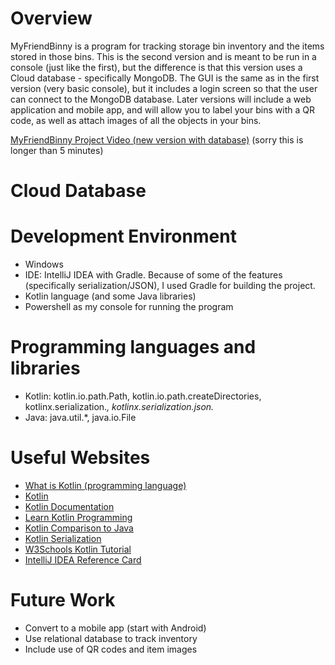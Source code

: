 # Overview

MyFriendBinny is a program for tracking storage bin inventory and the items stored in those bins.  This is the second version and is meant to be run in a console (just like the first), but the difference is that this version uses a Cloud database - specifically MongoDB.  The GUI is the same as in the first version (very basic console), but it includes a login screen so that the user can connect to the MongoDB database.  Later versions will include a web application and mobile app, and will allow you to label your bins with a QR code, as well as attach images of all the objects in your bins.

[MyFriendBinny Project Video (new version with database)](https://youtu.be/L2SdNkciU9I)  (sorry this is longer than 5 minutes)

# Cloud Database


# Development Environment

- Windows
- IDE: IntelliJ IDEA with Gradle.  Because of some of the features (specifically serialization/JSON), I used Gradle for building the project.
- Kotlin language (and some Java libraries)
- Powershell as my console for running the program

# Programming languages and libraries
- Kotlin: kotlin.io.path.Path, kotlin.io.path.createDirectories, kotlinx.serialization.*, kotlinx.serialization.json.*
- Java: java.util.*, java.io.File

# Useful Websites

- [What is Kotlin (programming language)](https://en.wikipedia.org/wiki/Kotlin_(programming_language))
- [Kotlin](https://kotlinlang.org/)
- [Kotlin Documentation](https://kotlinlang.org/docs/home.html)
- [Learn Kotlin Programming](https://www.programiz.com/kotlin-programming)
- [Kotlin Comparison to Java](https://kotlinlang.org/docs/comparison-to-java.html)
- [Kotlin Serialization](https://github.com/Kotlin/kotlinx.serialization)
- [W3Schools Kotlin Tutorial](https://www.w3schools.com/KOTLIN/index.php)
- [IntelliJ IDEA Reference Card](https://resources.jetbrains.com/storage/products/intellij-idea/docs/IntelliJIDEA_ReferenceCard.pdf)

# Future Work

- Convert to a mobile app (start with Android)
- Use relational database to track inventory
- Include use of QR codes and item images